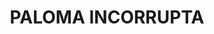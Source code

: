 ---
capo: 0
id: 130
lang: es-es
step: pre
subtitle: ''
tags:
- pas
- pen
- vir
title: PALOMA INCORRUPTA
---